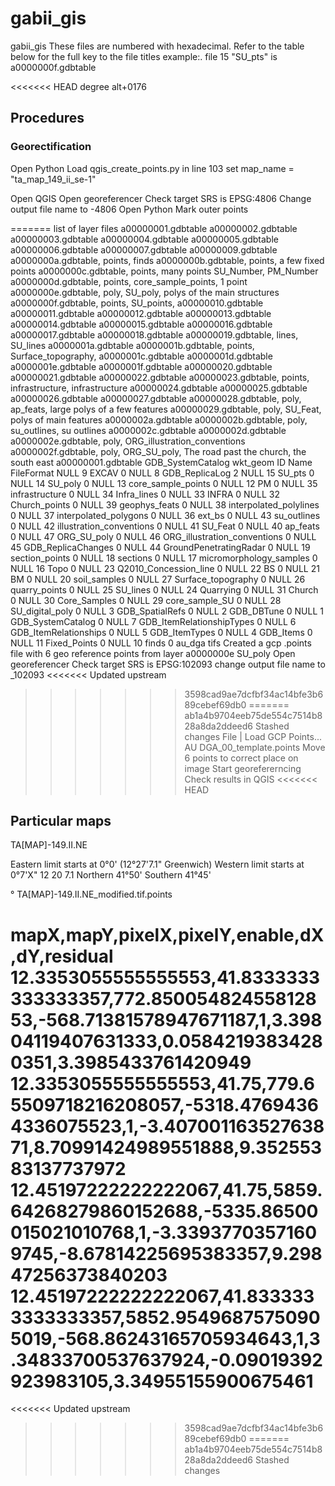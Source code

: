 # gabii_gis

gabii_gis
These files are numbered with hexadecimal. Refer to the table below for the full key to the file titles example:. file 15 "SU_pts" is a0000000f.gdbtable

<<<<<<< HEAD
degree alt+0176

## Procedures

### Georectification

Open Python
Load qgis_create_points.py
in line 103 set map_name = "ta_map_149_ii_se-1"

Open QGIS
Open georeferencer
Check target SRS is EPSG:4806
Change output file name to -4806
Open Python
Mark outer points


=======
list of layer files
a00000001.gdbtable
a00000002.gdbtable
a00000003.gdbtable
a00000004.gdbtable
a00000005.gdbtable
a00000006.gdbtable
a00000007.gdbtable
a00000009.gdbtable
a0000000a.gdbtable, points, finds
a0000000b.gdbtable, points, a few fixed points
a0000000c.gdbtable, points, many points SU_Number, PM_Number
a0000000d.gdbtable, points, core_sample_points, 1 point
a0000000e.gdbtable, poly, SU_poly, polys of the main structures
a0000000f.gdbtable, points, SU_points,
a00000010.gdbtable
a00000011.gdbtable
a00000012.gdbtable
a00000013.gdbtable
a00000014.gdbtable
a00000015.gdbtable
a00000016.gdbtable
a00000017.gdbtable
a00000018.gdbtable
a00000019.gdbtable, lines, SU_lines
a0000001a.gdbtable
a0000001b.gdbtable, points, Surface_topography,
a0000001c.gdbtable
a0000001d.gdbtable
a0000001e.gdbtable
a0000001f.gdbtable
a00000020.gdbtable
a00000021.gdbtable
a00000022.gdbtable
a00000023.gdbtable, points, infrastructure, infrastructure
a00000024.gdbtable
a00000025.gdbtable
a00000026.gdbtable
a00000027.gdbtable
a00000028.gdbtable, poly, ap_feats, large polys of a few features
a00000029.gdbtable, poly, SU_Feat, polys of main features
a0000002a.gdbtable
a0000002b.gdbtable, poly, su_outlines, su outlines
a0000002c.gdbtable
a0000002d.gdbtable
a0000002e.gdbtable, poly, ORG_illustration_conventions
a0000002f.gdbtable, poly, ORG_SU_poly, The road past the church, the south east
a00000001.gdbtable GDB_SystemCatalog
wkt_geom ID Name FileFormat
NULL 9 EXCAV 0
NULL 8 GDB_ReplicaLog 2
NULL 15 SU_pts 0
NULL 14 SU_poly 0
NULL 13 core_sample_points 0
NULL 12 PM 0
NULL 35 infrastructure 0
NULL 34 Infra_lines 0
NULL 33 INFRA 0
NULL 32 Church_points 0
NULL 39 geophys_feats 0
NULL 38 interpolated_polylines 0
NULL 37 interpolated_polygons 0
NULL 36 ext_bs 0
NULL 43 su_outlines 0
NULL 42 illustration_conventions 0
NULL 41 SU_Feat 0
NULL 40 ap_feats 0
NULL 47 ORG_SU_poly 0
NULL 46 ORG_illustration_conventions 0
NULL 45 GDB_ReplicaChanges 0
NULL 44 GroundPenetratingRadar 0
NULL 19 section_points 0
NULL 18 sections 0
NULL 17 micromorphology_samples 0
NULL 16 Topo 0
NULL 23 Q2010_Concession_line 0
NULL 22 BS 0
NULL 21 BM 0
NULL 20 soil_samples 0
NULL 27 Surface_topography 0
NULL 26 quarry_points 0
NULL 25 SU_lines 0
NULL 24 Quarrying 0
NULL 31 Church 0
NULL 30 Core_Samples 0
NULL 29 core_sample_SU 0
NULL 28 SU_digital_poly 0
NULL 3 GDB_SpatialRefs 0
NULL 2 GDB_DBTune 0
NULL 1 GDB_SystemCatalog 0
NULL 7 GDB_ItemRelationshipTypes 0
NULL 6 GDB_ItemRelationships 0
NULL 5 GDB_ItemTypes 0
NULL 4 GDB_Items 0
NULL 11 Fixed_Points 0
NULL 10 finds 0
au_dga tifs
Created a gcp .points file with 6 geo reference points from layer a0000000e SU_poly
Open georeferencer
Check target SRS is EPSG:102093
change output file name to _102093
<<<<<<< Updated upstream
>>>>>>> 3598cad9ae7dcfbf34ac14bfe3b689cebef69db0
=======
>>>>>>> ab1a4b9704eeb75de554c7514b828a8da2ddeed6
>>>>>>> Stashed changes
File | Load GCP Points... AU DGA_00_template.points
Move 6 points to correct place on image
Start georefererncing
Check results in QGIS
<<<<<<< HEAD




## Particular maps
TA[MAP]-149.II.NE

Eastern limit starts at 0°0' (12°27'7.1" Greenwich)
Western limit starts at 0°7'X"  12 20 7.1
Northern 41°50'
Southern 41°45'

°
TA[MAP]-149.II.NE_modified.tif.points

mapX,mapY,pixelX,pixelY,enable,dX,dY,residual
12.3353055555555553,41.8333333333333357,772.85005482455812853,-568.71381578947671187,1,3.39804119407631333,0.05842193834280351,3.3985433761420949
12.3353055555555553,41.75,779.65509718216208057,-5318.47694364336075523,1,-3.40700116352763871,8.70991424989551888,9.35255383137737972
12.45197222222222067,41.75,5859.64268279860152688,-5335.86500015021010768,1,-3.33937703571609745,-8.67814225695383357,9.29847256373840203
12.45197222222222067,41.8333333333333357,5852.95496875750905019,-568.86243165705934643,1,3.34833700537637924,-0.09019392923983105,3.34955155900675461
=======
<<<<<<< Updated upstream
>>>>>>> 3598cad9ae7dcfbf34ac14bfe3b689cebef69db0
=======
>>>>>>> ab1a4b9704eeb75de554c7514b828a8da2ddeed6
>>>>>>> Stashed changes
